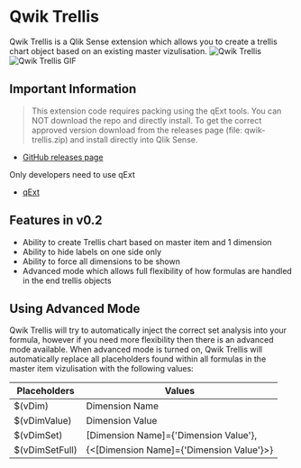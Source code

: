 # Qwik Trellis
Qwik Trellis is a Qlik Sense extension which allows you to create a trellis chart object based on an existing master vizulisation.
![Qwik Trellis](https://raw.githubusercontent.com/rileymd88/data/master/qwik-trellis/qwiktrellis.PNG)
![Qwik Trellis GIF](https://raw.githubusercontent.com/rileymd88/data/master/qwik-trellis/qwiktrellis2.gif)

## Important Information
>This extension code requires packing using the qExt tools. You can NOT download the repo and directly install. To get the correct approved version download from the releases page (file: qwik-trellis.zip) and install directly into Qlik Sense.

* [GitHub releases page](https://github.com/rileymd88/qwik-trellis/releases)

Only developers need to use qExt
* [qExt](https://github.com/axisgroup/qExt)

## Features in v0.2
* Ability to create Trellis chart based on master item and 1 dimension
* Ability to hide labels on one side only
* Ability to force all dimensions to be shown
* Advanced mode which allows full flexibility of how formulas are handled in the end trellis objects

## Using Advanced Mode
Qwik Trellis will try to automatically inject the correct set analysis into your formula, however if you need more flexibility then there is an advanced mode available. When advanced mode is turned on, Qwik Trellis will automatically replace all placeholders found within all formulas in the master item vizulisation with the following values:

| Placeholders   | Values                                   |
|----------------|------------------------------------------|
| $(vDim)        | Dimension Name                           |
| $(vDimValue)   | Dimension Value                          |
| $(vDimSet)     | [Dimension Name]={'Dimension Value'},    |
| $(vDimSetFull) | {<[Dimension Name]={'Dimension Value'}>} |







